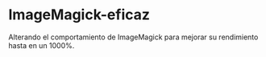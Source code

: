 # ImageMagick-eficaz
Alterando el comportamiento de ImageMagick para mejorar su rendimiento hasta en un 1000%.
